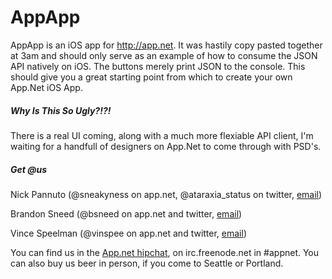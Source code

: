 AppApp
======
AppApp is an iOS app for http://app.net. It was hastily copy pasted together at 3am and should only serve as an example of how to consume the JSON API natively on iOS. The buttons merely print JSON to the console. This should give you a great starting point from which to create your own App.Net iOS App.

##### Why Is This So Ugly?!?! ######
There is a real UI coming, along with a much more flexiable API client, I'm waiting for a handfull of designers on App.Net to come through with PSD's. 

##### Get @us #####

Nick Pannuto (@sneakyness on app.net, @ataraxia_status on twitter, [email](mailto:sneakyness@sneakyness.com))
  
Brandon Sneed (@bsneed on app.net and twitter, [email](mailto:brandon@redf.net))

Vince Speelman (@vinspee on app.net and twitter, [email](mailto:v@vinspee.me))

You can find us in the [App.net hipchat](https://www.hipchat.com/garqCaGOZ), on irc.freenode.net in #appnet. You can also buy us beer in person, if you come to Seattle or Portland.